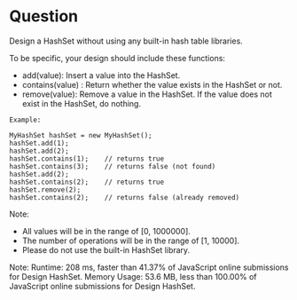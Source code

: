 # Question
Design a HashSet without using any built-in hash table libraries.

To be specific, your design should include these functions:
  - add(value): Insert a value into the HashSet.
  - contains(value) : Return whether the value exists in the HashSet or not.
  - remove(value): Remove a value in the HashSet. If the value does not exist in the HashSet, do nothing.

```
Example:

MyHashSet hashSet = new MyHashSet();
hashSet.add(1);
hashSet.add(2);
hashSet.contains(1);    // returns true
hashSet.contains(3);    // returns false (not found)
hashSet.add(2);
hashSet.contains(2);    // returns true
hashSet.remove(2);
hashSet.contains(2);    // returns false (already removed)
```

Note:
- All values will be in the range of [0, 1000000].
- The number of operations will be in the range of [1, 10000].
- Please do not use the built-in HashSet library.



Note:
Runtime: 208 ms, faster than 41.37% of JavaScript online submissions for Design HashSet.
Memory Usage: 53.6 MB, less than 100.00% of JavaScript online submissions for Design HashSet.